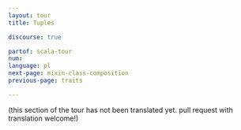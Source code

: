 ```yaml
---
layout: tour
title: Tuples

discourse: true

partof: scala-tour
num: 
language: pl
next-page: mixin-class-composition
previous-page: traits

---
```


(this section of the tour has not been translated yet. pull request
with translation welcome!)